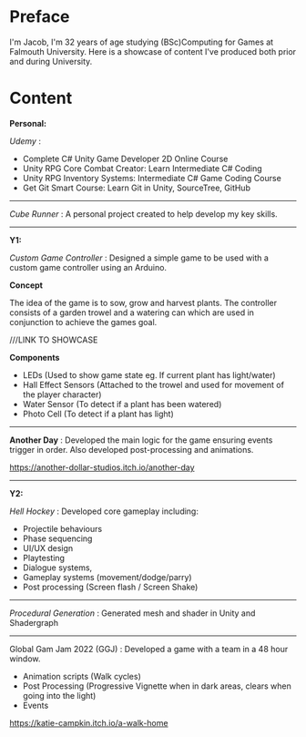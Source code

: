 # Preface
I'm Jacob, I'm 32 years of age studying (BSc)Computing for Games at Falmouth University. Here is a showcase of content I've produced both prior and during University.

# Content

**Personal:**

*Udemy* : 

- Complete C# Unity Game Developer 2D Online Course
- Unity RPG Core Combat Creator: Learn Intermediate C# Coding
- Unity RPG Inventory Systems: Intermediate C# Game Coding Course
- Get Git Smart Course: Learn Git in Unity, SourceTree, GitHub

---

*Cube Runner* : A personal project created to help develop my key skills.

---

**Y1:**

*Custom Game Controller* : Designed a simple game to be used with a custom game controller using an Arduino. 

**Concept**

The idea of the game is to sow, grow and harvest plants. The controller consists of a garden trowel and a watering can which are used in conjunction to achieve the games goal.

///LINK TO SHOWCASE

  **Components**
- LEDs (Used to show game state eg. If current plant has light/water)
- Hall Effect Sensors (Attached to the trowel and used for movement of the player character)
- Water Sensor (To detect if a plant has been watered)
- Photo Cell (To detect if a plant has light)

---

**Another Day** : Developed the main logic for the game ensuring events trigger in order. Also developed post-processing and animations.

https://another-dollar-studios.itch.io/another-day

---

**Y2:**

*Hell Hockey* : Developed core gameplay including:
- Projectile behaviours
- Phase sequencing
- UI/UX design
- Playtesting
- Dialogue systems, 
- Gameplay systems (movement/dodge/parry)
- Post processing (Screen flash / Screen Shake)

---

*Procedural Generation* : Generated mesh and shader in Unity and Shadergraph

---

Global Gam Jam 2022 (GGJ) : Developed a game with a team in a 48 hour window. 

- Animation scripts (Walk cycles)
- Post Processing (Progressive Vignette when in dark areas, clears when going into the light)
- Events

https://katie-campkin.itch.io/a-walk-home



